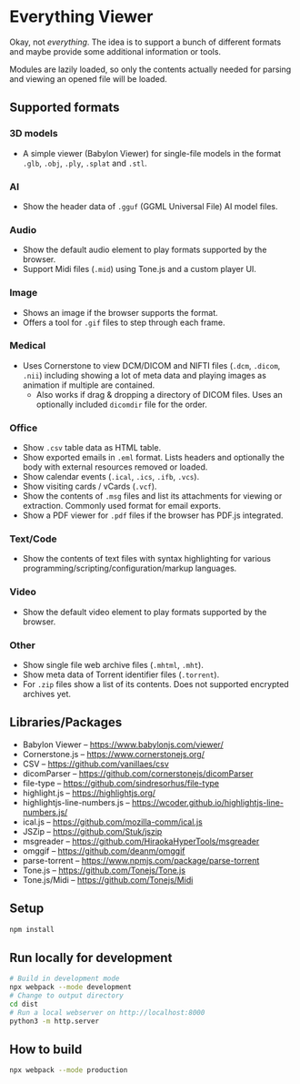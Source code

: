 # Everything Viewer

Okay, not *everything*. The idea is to support a bunch of different formats and maybe provide some additional information or tools.

Modules are lazily loaded, so only the contents actually needed for parsing and viewing an opened file will be loaded.


## Supported formats

### 3D models

* A simple viewer (Babylon Viewer) for single-file models in the format `.glb`, `.obj`, `.ply`, `.splat` and `.stl`.

### AI

* Show the header data of `.gguf` (GGML Universal File) AI model files.

### Audio

* Show the default audio element to play formats supported by the browser.
* Support Midi files (`.mid`) using Tone.js and a custom player UI.

### Image

* Shows an image if the browser supports the format.
* Offers a tool for `.gif` files to step through each frame.

### Medical

* Uses Cornerstone to view DCM/DICOM and NIFTI files (`.dcm`, `.dicom`, `.nii`) including showing a lot of meta data and playing images as animation if multiple are contained.
	* Also works if drag & dropping a directory of DICOM files. Uses an optionally included `dicomdir` file for the order.

### Office

* Show `.csv` table data as HTML table.
* Show exported emails in `.eml` format. Lists headers and optionally the body with external resources removed or loaded.
* Show calendar events (`.ical`, `.ics`, `.ifb`, `.vcs`).
* Show visiting cards / vCards (`.vcf`).
* Show the contents of `.msg` files and list its attachments for viewing or extraction. Commonly used format for email exports.
* Show a PDF viewer for `.pdf` files if the browser has PDF.js integrated.

### Text/Code

* Show the contents of text files with syntax highlighting for various programming/scripting/configuration/markup languages.

### Video

* Show the default video element to play formats supported by the browser.

### Other

* Show single file web archive files (`.mhtml`, `.mht`).
* Show meta data of Torrent identifier files (`.torrent`).
* For `.zip` files show a list of its contents. Does not supported encrypted archives yet.


## Libraries/Packages

* Babylon Viewer – https://www.babylonjs.com/viewer/
* Cornerstone.js – https://www.cornerstonejs.org/
* CSV – https://github.com/vanillaes/csv
* dicomParser – https://github.com/cornerstonejs/dicomParser
* file-type – https://github.com/sindresorhus/file-type
* highlight.js – https://highlightjs.org/
* highlightjs-line-numbers.js – https://wcoder.github.io/highlightjs-line-numbers.js/
* ical.js – https://github.com/mozilla-comm/ical.js
* JSZip – https://github.com/Stuk/jszip
* msgreader – https://github.com/HiraokaHyperTools/msgreader
* omggif – https://github.com/deanm/omggif
* parse-torrent – https://www.npmjs.com/package/parse-torrent
* Tone.js – https://github.com/Tonejs/Tone.js
* Tone.js/Midi – https://github.com/Tonejs/Midi


## Setup

```sh
npm install
```


## Run locally for development

```sh
# Build in development mode
npx webpack --mode development
# Change to output directory
cd dist
# Run a local webserver on http://localhost:8000
python3 -m http.server
```


## How to build

```sh
npx webpack --mode production
```
